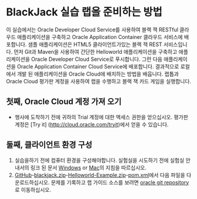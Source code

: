 # BlackJack 실습 랩을 준비하는 방법

이 실습에서는 Oracle Developer Cloud Service를 사용하여 블랙 잭 RESTful 클라우드 애플리케이션을 구축하고 Oracle Application Container 클라우드 서비스에 배포합니다. 샘플 애플리케이션은 HTML5 클라이언트가있는 블랙 잭 REST 서비스입니다. 먼저 Git과 Maven을 사용하여 간단한 Helloworld 애플리케이션을 구축하고 애플리케이션을 Oracle Developer Cloud Service로 푸시합니다. 그런 다음 애플리케이션을 Oracle Application Container Cloud Service에 배포합니다.
결과적으로 로컬에서 개발 된 애플리케이션을 Oracle Cloud에 배치하는 방법을 배웁니다.
랩톱과 Oracle Cloud 평가판 계정을 사용하여 랩을 수행하고 블랙 잭 카드 게임을 실행합니다.
## 첫째, Oracle Cloud 계정 가져 오기

- 행사에 도착하기 전에 귀하의 Trial 계정에 대한 액세스 권한을 얻으십시오. 평가판 계정은 [Try it] (http://cloud.oracle.com/tryit)에서 얻을 수 있습니다.
## 둘째, 클라이언트 환경 구성

1. 실습을하기 전에 컴퓨터 환경을 구성해야합니다.
실험실을 시도하기 전에 실험실 안내서의 링크 된 문서 [Windows](http://www.oracle.com/webfolder/technetwork/tutorials/OracleCode/Windows-HOL-setup.pdf) or [Mac](http://www.oracle.com/webfolder/technetwork/tutorials/OracleCode/Mac-HOL-setup.pdf)의 지침을 따르십시오.
2. [GitHub](https://github.com/oracle/cloud-native-devops-workshop/tree/master/blackjack)-[blackjack.zip](BlackJack.zip)-[Helloworld-Example.zip](Helloworld-Example.zip)-[pom.xml](pom.xml)에서 다음 파일을 다운로드하십시오.
문제를 기록하고 랩 가이드 소스를 보려면 [oracle git repository](https://github.com/oracle/cloud-native-devops-workshop)로 이동하십시오.
